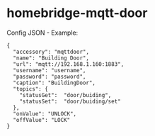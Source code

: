 # homebridge-mqtt-door

Config JSON - Example: 

```
{
  "accessory": "mqttdoor",
  "name": "Building Door",
  "url": "mqtt://192.168.1.160:1883",
  "username": "username",
  "password": "password",
  "caption": "BuildingDoor",
  "topics": {
    "statusGet":  "door/buiding",
    "statusSet":  "door/buiding/set"
  },
  "onValue": "UNLOCK",
  "offValue": "LOCK"
}
```
